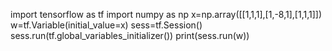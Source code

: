 import tensorflow as tf
import numpy as np
x=np.array([[1,1,1],[1,-8,1],[1,1,1]])
w=tf.Variable(initial_value=x)
sess=tf.Session()
sess.run(tf.global_variables_initializer())
print(sess.run(w))
